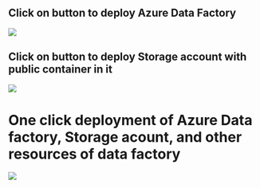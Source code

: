 <h2> Click on button to deploy Azure Data Factory </h2>
<a href="https://portal.azure.com/#create/Microsoft.Template/uri/https%3A%2F%2Fraw.githubusercontent.com%2FAzure%2Fazure-quickstart-templates%2Fmaster%2F101-data-factory-v2-create%2Fazuredeploy.json" target="_blank">
  <img src="https://aka.ms/deploytoazurebutton"/>
</a>
<h2> Click on button to deploy Storage account with public container in it </h2>
<a href="https://portal.azure.com/#create/Microsoft.Template/uri/https%3A%2F%2Fraw.githubusercontent.com%2FAzure%2Fazure-quickstart-templates%2Fmaster%2F101-storage-blob-container%2Fazuredeploy.json" target="_blank">
  <img src="https://aka.ms/deploytoazurebutton"/>
</a>

<h1> One click deployment of Azure Data factory, Storage acount, and other resources of data factory </h1>
<a href="https://portal.azure.com/#create/Microsoft.Template/uri/https%3A%2F%2Fraw.githubusercontent.com%2Fassadullah96%2FAzureARMTemplates%2Fmain%2Farm_template.json
" target="_blank">
  <img src="https://aka.ms/deploytoazurebutton"/>
